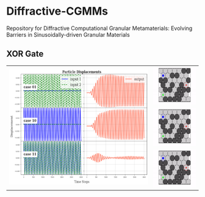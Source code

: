 # Diffractive-CGMMs
Repository for Diffractive Computational Granular Metamaterials: Evolving Barriers in Sinusoidally-driven Granular Materials



## XOR Gate

<p align="center">
<table>
    <tbody>
        <tr>
            <td rowspan=3>
              <img src="https://github.com/AtoosaParsa/Diffractive-CGMMs/blob/main/xor.png"  height="300">
            </td>
            <td rowspan=1>
              <img src="https://github.com/AtoosaParsa/Diffractive-CGMMs/blob/main/config_xor_01.gif" height="100"/>
            </td>
        </tr>
        <tr>
            <td rowspan=1>
              <img src="https://github.com/AtoosaParsa/Diffractive-CGMMs/blob/main/config_xor_10.gif" height="100"/>
            </td>
        </tr>
        <tr>
            <td rowspan=1>
              <img src="https://github.com/AtoosaParsa/Diffractive-CGMMs/blob/main/config_xor_11.gif" height="100"/>
            </td>
        </tr>
    </tbody>
</table>
</p>

